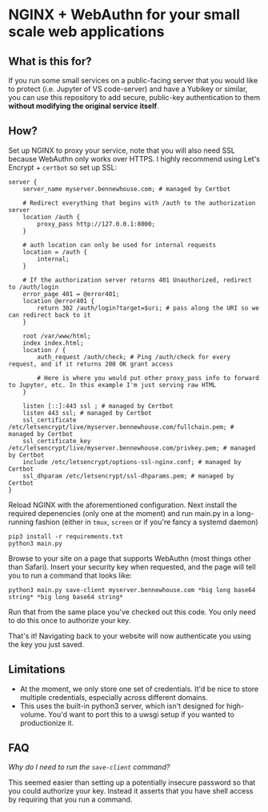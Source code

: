 # NGINX + WebAuthn for your small scale web applications

## What is this for?

If you run some small services on a public-facing server that you would like to protect (i.e. Jupyter of VS code-server) and have a Yubikey or similar, you can use this repository to add secure, public-key authentication to them **without modifying the original service itself**.

## How?

Set up NGINX to proxy your service, note that you will also need SSL because WebAuthn only works over HTTPS.  I highly recommend using Let's Encrypt + `certbot` so set up SSL:

```
server {
    server_name myserver.bennewhouse.com; # managed by Certbot

    # Redirect everything that begins with /auth to the authorization server
    location /auth {
        proxy_pass http://127.0.0.1:8000;
    }

    # auth location can only be used for internal requests
    location = /auth {
        internal;
    }

    # If the authorization server returns 401 Unauthorized, redirect to /auth/login
    error_page 401 = @error401;
    location @error401 {
        return 302 /auth/login?target=$uri; # pass along the URI so we can redirect back to it
    }

    root /var/www/html;
    index index.html;
    location / {
        auth_request /auth/check; # Ping /auth/check for every request, and if it returns 200 OK grant access
      
        # Here is where you would put other proxy_pass info to forward to Jupyter, etc. In this example I'm just serving raw HTML
    }

    listen [::]:443 ssl ; # managed by Certbot
    listen 443 ssl; # managed by Certbot
    ssl_certificate /etc/letsencrypt/live/myserver.bennewhouse.com/fullchain.pem; # managed by Certbot
    ssl_certificate_key /etc/letsencrypt/live/myserver.bennewhouse.com/privkey.pem; # managed by Certbot
    include /etc/letsencrypt/options-ssl-nginx.conf; # managed by Certbot
    ssl_dhparam /etc/letsencrypt/ssl-dhparams.pem; # managed by Certbot
}
```

Reload NGINX with the aforementioned configuration. Next install the required depenencies (only one at the moment) and run main.py in a long-running fashion (either in `tmux`, `screen` or if you're fancy a systemd daemon)

```
pip3 install -r requirements.txt
python3 main.py
```

Browse to your site on a page that supports WebAuthn (most things other than Safari). Insert your security key when requested, and the page will tell you to run a command that looks like:

```
python3 main.py save-client myserver.bennewhouse.com *big long base64 string* *big long base64 string*
```

Run that from the same place you've checked out this code. You only need to do this once to authorize your key.

That's it! Navigating back to your website will now authenticate you using the key you just saved.

## Limitations

- At the moment, we only store one set of credentials. It'd be nice to store multiple credentials, especially across different domains.
- This uses the built-in python3 server, which isn't designed for high-volume. You'd want to port this to a uwsgi setup if you wanted to productionize it. 

## FAQ

*Why do I need to run the `save-client` command?*

This seemed easier than setting up a potentially insecure password so that you could authorize your key. Instead it asserts that you have shell access by requiring that you run a command.
